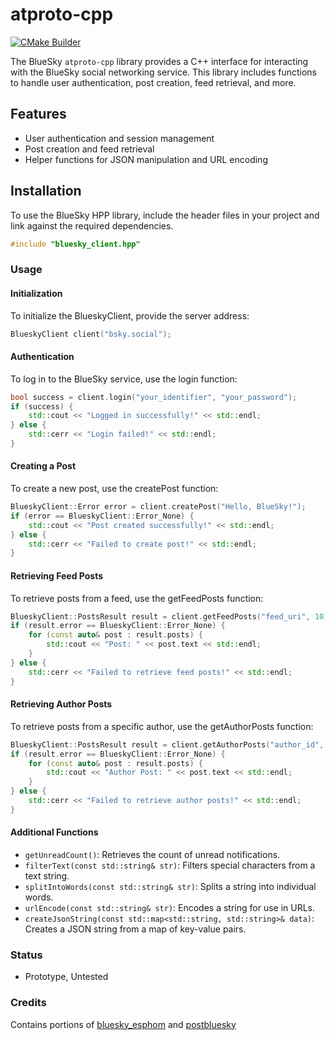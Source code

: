 # atproto-cpp

[![CMake Builder](https://github.com/lmangani/atproto-cpp/actions/workflows/cmake-test.yml/badge.svg)](https://github.com/lmangani/atproto-cpp/actions/workflows/cmake-test.yml)

The BlueSky `atproto-cpp` library provides a C++ interface for interacting with the BlueSky social networking service. This library includes functions to handle user authentication, post creation, feed retrieval, and more.

## Features

- User authentication and session management
- Post creation and feed retrieval
- Helper functions for JSON manipulation and URL encoding

## Installation

To use the BlueSky HPP library, include the header files in your project and link against the required dependencies.

```cpp
#include "bluesky_client.hpp"
```

### Usage
#### Initialization
To initialize the BlueskyClient, provide the server address:
```cpp
BlueskyClient client("bsky.social");
```

#### Authentication
To log in to the BlueSky service, use the login function:
```cpp
bool success = client.login("your_identifier", "your_password");
if (success) {
    std::cout << "Logged in successfully!" << std::endl;
} else {
    std::cerr << "Login failed!" << std::endl;
}
```

#### Creating a Post
To create a new post, use the createPost function:
```cpp
BlueskyClient::Error error = client.createPost("Hello, BlueSky!");
if (error == BlueskyClient::Error_None) {
    std::cout << "Post created successfully!" << std::endl;
} else {
    std::cerr << "Failed to create post!" << std::endl;
}
```

#### Retrieving Feed Posts
To retrieve posts from a feed, use the getFeedPosts function:
```cpp
BlueskyClient::PostsResult result = client.getFeedPosts("feed_uri", 10);
if (result.error == BlueskyClient::Error_None) {
    for (const auto& post : result.posts) {
        std::cout << "Post: " << post.text << std::endl;
    }
} else {
    std::cerr << "Failed to retrieve feed posts!" << std::endl;
}
```

#### Retrieving Author Posts
To retrieve posts from a specific author, use the getAuthorPosts function:
```cpp
BlueskyClient::PostsResult result = client.getAuthorPosts("author_id", 10);
if (result.error == BlueskyClient::Error_None) {
    for (const auto& post : result.posts) {
        std::cout << "Author Post: " << post.text << std::endl;
    }
} else {
    std::cerr << "Failed to retrieve author posts!" << std::endl;
}
````

#### Additional Functions

* `getUnreadCount()`: Retrieves the count of unread notifications.
* `filterText(const std::string& str)`: Filters special characters from a text string.
* `splitIntoWords(const std::string& str)`: Splits a string into individual words.
* `urlEncode(const std::string& str)`: Encodes a string for use in URLs.
* `createJsonString(const std::map<std::string, std::string>& data)`: Creates a JSON string from a map of key-value pairs.

### Status
- Prototype, Untested

### Credits
Contains portions of [bluesky_esphom](https://github.com/softplus/bluesky_esphom) and [postbluesky](https://github.com/kenjinote/PostBluesky)
